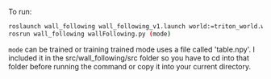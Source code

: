 To run:

```bash
roslaunch wall_following wall_following_v1.launch world:=triton_world.world
rosrun wall_following wallFollowing.py (mode)
```

`mode` can be trained or training
trained mode uses a file called 'table.npy'. I included it in the src/wall_following/src folder so you have to cd into that folder before running the command or copy it into your current directory. 
